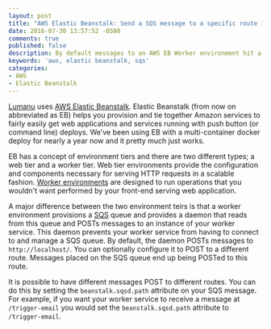 ```yaml
---
layout: post
title: "AWS Elastic Beanstalk: Send a SQS message to a specific route in your worker environment"
date: 2016-07-30 13:57:52 -0500
comments: true
published: false
description: By default messages to an AWS EB Worker environment hit a single endpoint. Here is how you can vary the endpoint for each message.
keywords: 'aws, elastic beanstalk, sqs'
categories: 
- AWS
- Elastic Beanstalk
---
```


[Lumanu](https://lumanu.com) uses
[AWS Elastic Beanstalk](https://aws.amazon.com/elasticbeanstalk/). Elastic
Beanstalk (from now on abbreviated as EB) helps you provision and tie
together Amazon services to fairly easily get web applications and
services running with push button (or command line) deploys. We've
been using EB with a multi-container docker deploy for nearly a year
now and it pretty much just works.

EB has a concept of environment tiers and there are two different
types; a web tier and a worker tier. Web tier environments provide
the configuration and components necessary for serving HTTP requests
in a scalable
fashion. [Worker environments](http://docs.aws.amazon.com/elasticbeanstalk/latest/dg/using-features-managing-env-tiers.html)
are designed to run operations that you wouldn't want performed by
your front-end serving web application.

A major difference between the two environment teirs is that a worker
environment provisions a [SQS](https://aws.amazon.com/sqs/) queue and
provides a daemon that reads from this queue and POSTs messages to an
instance of your worker service. This daemon prevents your worker
service from having to connect to and manage a SQS queue. By default,
the daemon POSTs messages to `http://localhost/`. You can optionally
configure it to POST to a different route. Messages placed on the SQS
queue end up being POSTed to this route.

It is possible to have different messages POST to different
routes. You can do this by setting the `beanstalk.sqsd.path` attribute
on your SQS message. For example, if you want your worker service to
receive a message at `/trigger-email` you would set the
`beanstalk.sqsd.path` attribute to `/trigger-email`.
